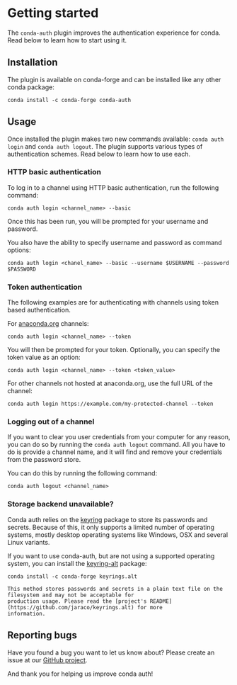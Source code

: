 # Getting started

The `conda-auth` plugin improves the authentication experience for conda. Read below to learn how to start using it.

## Installation

The plugin is available on conda-forge and can be installed like any other conda package:

```
conda install -c conda-forge conda-auth
```

## Usage

Once installed the plugin makes two new commands available: `conda auth login` and `conda auth logout`. The plugin
supports various types of authentication schemes. Read below to learn how to use each.

### HTTP basic authentication

To log in to a channel using HTTP basic authentication, run the following command:

```
conda auth login <channel_name> --basic
```

Once this has been run, you will be prompted for your username and password.

You also have the ability to specify username and password as command options:

```
conda auth login <chanel_name> --basic --username $USERNAME --password $PASSWORD
```

### Token authentication

The following examples are for authenticating with channels using token based authentication.

For [anaconda.org](https://anaconda.org) channels:

```
conda auth login <channel_name> --token
```

You will then be prompted for your token. Optionally, you can specify the token value as
an option:

```
conda auth login <channel_name> --token <token_value>
```

For other channels not hosted at anaconda.org, use the full URL of the channel:

```
conda auth login https://example.com/my-protected-channel --token
```

### Logging out of a channel

If you want to clear you user credentials from your computer for any reason, you can do so by
running the `conda auth logout` command. All you have to do is provide a channel name, and it
will find and remove your credentials from the password store.

You can do this by running the following command:

```
conda auth logout <channel_name>
```

### Storage backend unavailable?

Conda auth relies on the [keyring](https://github.com/jaraco/keyring) package to store its passwords and secrets.
Because of this, it only supports a limited number of operating systems, mostly desktop operating systems like
Windows, OSX and several Linux variants.

If you want to use conda-auth, but are not using a supported operating system, you can install the
[keyring-alt](https://github.com/jaraco/keyrings.alt) package:

```
conda install -c conda-forge keyrings.alt
```

```{caution}
This method stores passwords and secrets in a plain text file on the filesystem and may not be acceptable for
production usage. Please read the [project's README](https://github.com/jaraco/keyrings.alt) for more
information.
```

## Reporting bugs

Have you found a bug you want to let us know about? Please create an issue at our
[GitHub project](https://github.com/conda-incubator/conda-auth/issues/new/choose).

And thank you for helping us improve conda auth!
